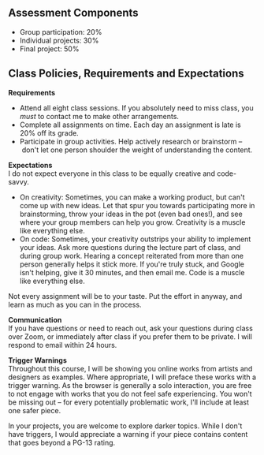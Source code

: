 ## Assessment Components

* Group participation: 20%
* Individual projects: 30%
* Final project: 50%

## Class Policies, Requirements and Expectations

**Requirements**  
* Attend all eight class sessions. If you absolutely need to miss class, you *must* to contact me to make other arrangements.
* Complete all assignments on time. Each day an assignment is late is 20% off its grade.
* Participate in group activities. Help actively research or brainstorm – don't let one person shoulder the weight of understanding the content.

**Expectations**  
I do not expect everyone in this class to be equally creative and code-savvy.

* On creativity: Sometimes, you can make a working product, but can't come up with new ideas. Let that spur you towards participating more in brainstorming, throw your ideas in the pot (even bad ones!), and see where your group members can help you grow. Creativity is a muscle like everything else.
* On code: Sometimes, your creativity outstrips your ability to implement your ideas. Ask more questions during the lecture part of class, and during group work. Hearing a concept reiterated from more than one person generally helps it stick more. If you're truly stuck, and Google isn't helping, give it 30 minutes, and then email me. Code is a muscle like everything else.

Not every assignment will be to your taste. Put the effort in anyway, and learn as much as you can in the process.

**Communication**  
If you have questions or need to reach out, ask your questions during class over Zoom, or immediately after class if you prefer them to be private. I will respond to email within 24 hours.

**Trigger Warnings**  
Throughout this course, I will be showing you online works from artists and designers as examples. Where appropriate, I will preface these works with a trigger warning. As the browser is generally a solo interaction, you are free to not engage with works that you do not feel safe experiencing. You won't be missing out – for every potentially problematic work, I'll include at least one safer piece.

In your projects, you are welcome to explore darker topics. While I don't have triggers, I would appreciate a warning if your piece contains content that goes beyond a PG-13 rating.